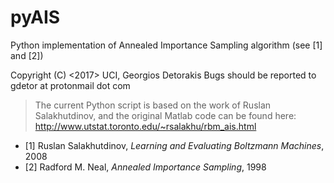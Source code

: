 # pyAIS
Python implementation of Annealed Importance Sampling algorithm (see [1] and [2])

Copyright (C) <2017>  UCI, Georgios Detorakis
Bugs should be reported to gdetor at protonmail dot com

> The current Python script is based on the work of Ruslan Salakhutdinov, and the original Matlab code can be found here:
> http://www.utstat.toronto.edu/~rsalakhu/rbm_ais.html

* [1] Ruslan Salakhutdinov, _Learning and Evaluating Boltzmann Machines_, 2008
* [2] Radford M. Neal, _Annealed Importance Sampling_, 1998

